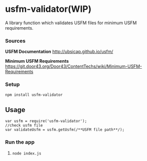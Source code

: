 # usfm-validator(WIP)

A library function which validates USFM files for minimum USFM requirements.

### Sources

**USFM Documentation**
http://ubsicap.github.io/usfm/

**Minimum USFM Requirements**
https://git.door43.org/Door43/ContentTechs/wiki/Minimum-USFM-Requirements
	
### Setup
 `npm install usfm-validator`

## Usage
	var usfm = require('usfm-validator');
	//check usfm file
	var validateUsfm = usfm.getUsfm(/**USFM file path**/);

### Run the app
1. `node index.js`